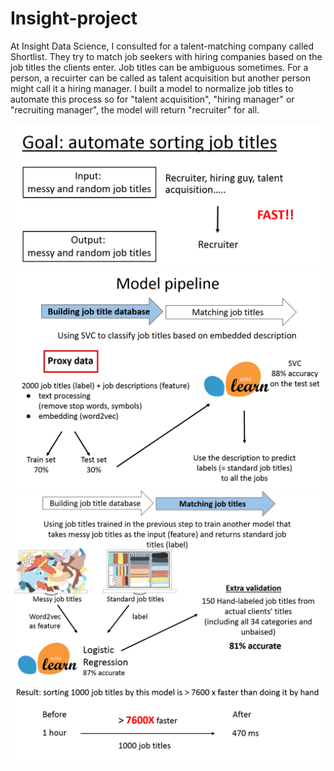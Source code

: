 # Insight-project
At Insight Data Science, I consulted for a talent-matching company called Shortlist. They try to match job seekers with hiring companies based on the job titles the clients enter.
Job titles can be ambiguous sometimes. For a person, a recuirter can be called as talent acquisition but another person might call it a hiring manager. 
I built a model to normalize job titles to automate this process so for "talent acquisition", "hiring manager" or "recruiting manager", the model will return "recruiter" for all.

![Goal](https://github.com/bbchen33/Insight-project/blob/master/goal.png)
![Goal](https://github.com/bbchen33/Insight-project/blob/master/pipeline1.png)
![Goal](https://github.com/bbchen33/Insight-project/blob/master/pipeline2.png)
![Goal](https://github.com/bbchen33/Insight-project/blob/master/result.png)
